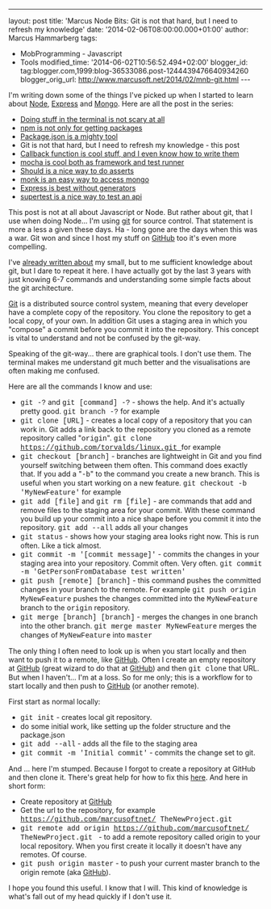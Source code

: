 ---
layout: post
title: 'Marcus Node Bits: Git is not that hard, but I
need to refresh my knowledge'
date: '2014-02-06T08:00:00.000+01:00'
author: Marcus Hammarberg
tags:
  - MobProgramming - Javascript
   - Tools
modified_time: '2014-06-02T10:56:52.494+02:00'
blogger_id: tag:blogger.com,1999:blog-36533086.post-1244439476640934260
blogger_orig_url: http://www.marcusoft.net/2014/02/mnb-git.html ---

<div dir="ltr" style="text-align: left;" trbidi="on">

I'm writing down some of the things I've picked up when I started to
learn
about <a href="http://nodejs.org/" target="_blank">Node</a>, <a href="http://expressjs.com/" target="_blank">Express</a> and <a href="http://www.mongodb.org/" target="_blank">Mongo</a>.
Here are all the post in the series:

-   <a href="http://www.marcusoft.net/2014/02/mnb-terminal.html"
    target="_blank">Doing stuff in the terminal is not scary at all</a>
-   <a href="http://www.marcusoft.net/2014/02/mnb-npm.html"
    target="_blank">npm is not only for getting packages</a>
-   <a href="http://www.marcusoft.net/2014/02/mnb-packagejson.html"
    target="_blank">Package.json is a mighty tool</a>
-   Git is not that hard, but I need to refresh my knowledge - this post
-   <a href="http://www.marcusoft.net/2014/02/mnb-callbacks.html"
    target="_blank">Callback function is cool stuff, and I even know how to
    write them</a>
-   <span
    style="color: #0000ee; text-decoration: underline;"><a href="http://www.marcusoft.net/2014/02/mnb-mocha.html"
    target="_blank">mocha is cool both as framework and test runner</a></span>
-   <a href="http://www.marcusoft.net/2014/02/mnb-should.html"
    target="_blank">Should is a nice way to do asserts</a> 
-   <a href="http://www.marcusoft.net/2014/02/mnb-monk.html"
    target="_blank">monk is an easy way to access mongo</a>
-   <a href="http://www.marcusoft.net/2014/02/mnb-express.html"
    target="_blank">Express is best without generators</a>
-   <a href="http://www.marcusoft.net/2014/02/mnb-supertest.html"
    target="_blank">supertest is a nice way to test an api</a>

This post is not at all about Javascript or Node. But rather about git,
that I use when doing Node...
I'm using [git](http://git-scm.com/) for source
control. That statement is more a less a given these days. Ha - long
gone are the days when this was a war. Git won and since I host my stuff
on <a href="http://github.com/" target="_blank">GitHub</a> too it's even
more compelling.

I've <a href="http://www.marcusoft.net/2013/08/OssAtMs.html"
target="_blank">already written about</a> my small, but to me sufficient
knowledge about git, but I dare to repeat it here. I have actually got
by the last 3 years with just knowing 6-7 commands and understanding
some simple facts about the git architecture.

<a href="http://git-scm.com/" target="_blank">Git</a> is a distributed
source control system, meaning that every developer have a complete copy
of the repository. You clone the repository to get a local copy, of your
own. In addition Git uses a staging area in which you "compose" a commit
before you commit it into the repository. This concept is vital to
understand and not be confused by the git-way.

Speaking of the git-way... there are graphical tools. I don't use them.
The terminal makes me understand git much better and the visualisations
are often making me confused.

Here are all the commands I know and use:


-   <span style="font-family: Courier New, Courier, monospace;">git
    -?</span> and <span
    style="font-family: Courier New, Courier, monospace;">git
    \[command\] -?</span> - shows the help. And it's actually pretty
    good. <span
    style="font-family: Courier New, Courier, monospace;">git branch
    -?</span> for example
-   <span style="font-family: Courier New, Courier, monospace;">git
    clone \[URL\]</span> - creates a local copy of a repository that you
    can work in. Git adds a link back to the repository you cloned as a
    remote repository called "<span
    style="font-family: Courier New, Courier, monospace;">origin</span>".
    <span style="font-family: Courier New, Courier, monospace;">git
    clone https://github.com/torvalds/linux.git </span>for example
-   <span style="font-family: Courier New, Courier, monospace;">git
    checkout \[branch\]</span> - branches are lightweight in Git and you
    find yourself switching between them often. This command does
    exactly that. If you add a "<span
    style="font-family: Courier New, Courier, monospace;">-b</span>" to
    the command you create a new branch. This is useful when you start
    working on a new feature. <span
    style="font-family: Courier New, Courier, monospace;">git checkout
    -b 'MyNewFeature'</span> for example
-   <span style="font-family: Courier New, Courier, monospace;">git add
    \[file\]</span> and <span
    style="font-family: Courier New, Courier, monospace;">git rm
    \[file\]</span> - are commands that add and remove files to the
    staging area for your commit. With these command you build up your
    commit into a nice shape before you commit it into the repository.
    <span style="font-family: Courier New, Courier, monospace;">git add
    --all</span> adds all your changes
-   <span style="font-family: Courier New, Courier, monospace;">git
    status</span> - shows how your staging area looks right now. This is
    run often. Like a tick almost. 
-   <span style="font-family: Courier New, Courier, monospace;">git
    commit -m '\[commit message\]'</span> - commits the changes in your
    staging area into your repository. Commit often. Very often. <span
    style="font-family: Courier New, Courier, monospace;">git commit -m
    'GetPersonFromDatabase test written'</span>
-   <span style="font-family: Courier New, Courier, monospace;">git push
    \[remote\] \[branch\]</span> - this command pushes the committed
    changes in your branch to the remote. For example <span
    style="font-family: Courier New, Courier, monospace;">git push
    origin MyNewFeature</span> pushes the changes committed into the
    <span
    style="font-family: Courier New, Courier, monospace;">MyNewFeature</span>
    branch to the <span
    style="font-family: Courier New, Courier, monospace;">origin</span> repository.
-   <span style="font-family: Courier New, Courier, monospace;">git
    merge \[branch\] \[branch\]</span> - merges the changes in one
    branch into the other branch. <span
    style="font-family: Courier New, Courier, monospace;">git merge
    master MyNewFeature</span> merges the changes of <span
    style="font-family: Courier New, Courier, monospace;">MyNewFeature</span>
    into <span
    style="font-family: Courier New, Courier, monospace;">master</span>


The only thing I often need to look up is when you start locally and
then want to push it to a remote,
like <a href="http://github.com/" target="_blank">GitHub</a>. Often I
create an empty repository
at <a href="http://github.com/" target="_blank">GitHub</a> (great wizard
to do that at <a href="http://github.com/" target="_blank">GitHub</a>)
and then <span style="font-family: Courier New, Courier, monospace;">git
clone</span><span style="font-family: inherit;"> that URL. But when I
haven't... I'm at a loss. So for me only;</span> this is a workflow for
to start locally and then push
to <a href="http://github.com/" target="_blank">GitHub</a> (or another
remote).

First start as normal locally:


-   <span style="font-family: Courier New, Courier, monospace;">git
    init</span> - creates local git repository. 
-   do some initial work, like setting up the folder structure and the
    package.json
-   <span style="font-family: Courier New, Courier, monospace;">git add
    --all</span> - adds all the file to the staging area
-   <span style="font-family: Courier New, Courier, monospace;">git
    commit -m 'Initial commit'</span> - commits the change set to git. 

And ... here I'm stumped. Because I forgot to create a repository at
GitHub and then clone it. There's great help for how to fix this
<a href="https://help.github.com/articles/adding-a-remote"
target="_blank">here</a>. And here in short form:

-   Create repository
    at <a href="http://github.com/" target="_blank">GitHub</a>
-   Get the url to the repository, for example <span
    style="font-family: Courier New, Courier, monospace;">https://github.com/marcusoftnet/
    TheNewProject.git</span>
-   <span style="font-family: Courier New, Courier, monospace;">git
    remote add origin https://github.com/marcusoftnet/
    TheNewProject.git </span> - to add a remote repository called origin
    to your local repository. When you first create it locally it
    doesn't have any remotes. Of course.
-   <span style="font-family: Courier New, Courier, monospace;">git push
    origin master</span> - to push your current master branch to the
    origin remote
    (aka <a href="http://github.com/" target="_blank">GitHub</a>). 


I hope you found this useful. I know that I will. This kind of knowledge
is what's fall out of my head quickly if I don't use it.

</div>
